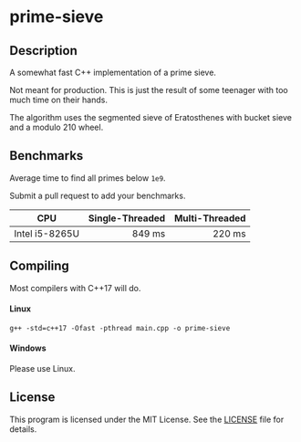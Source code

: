 # prime-sieve

## Description
A somewhat fast C++ implementation of a prime sieve.

Not meant for production. This is just the result of some teenager with too much time on their hands.

The algorithm uses the segmented sieve of Eratosthenes with bucket sieve and a modulo 210 wheel.

## Benchmarks
Average time to find all primes below `1e9`.

Submit a pull request to add your benchmarks.

CPU | Single-Threaded | Multi-Threaded
:---: | ---: | ---: |
Intel i5-8265U | 849 ms | 220 ms

## Compiling
Most compilers with C++17 will do.
#### Linux
```
g++ -std=c++17 -Ofast -pthread main.cpp -o prime-sieve
```
#### Windows
Please use Linux.

## License
This program is licensed under the MIT License. See the [LICENSE](LICENSE) file for details.
